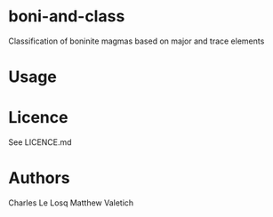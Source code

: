 # boni-and-class
Classification of boninite magmas based on major and trace elements


# Usage


# Licence

See LICENCE.md

# Authors

Charles Le Losq
Matthew Valetich
